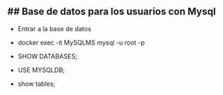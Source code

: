 ## ## Base de datos para los usuarios con Mysql

- Entrar a la base de datos
- docker exec -it MySQLMS mysql -u root -p      

- SHOW DATABASES;

- USE MYSQLDB;

- show tables;
